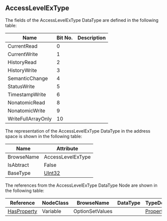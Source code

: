 <!-- datatype -->
## AccessLevelExType
<!-- end of description -->
The fields of the AccessLevelExType DataType are defined in the following table:  

|Name|Bit No.| Description|
|---|---|---|
|CurrentRead|0||
|CurrentWrite|1||
|HistoryRead|2||
|HistoryWrite|3||
|SemanticChange|4||
|StatusWrite|5||
|TimestampWrite|6||
|NonatomicRead|8||
|NonatomicWrite|9||
|WriteFullArrayOnly|10||

The representation of the AccessLevelExType DataType in the address space is shown in the following table:  

|Name|Attribute|
|---|---|
|BrowseName|AccessLevelExType|
|IsAbtract|False|
|BaseType|[UInt32](../../../Part3/DataTypes/UInt32/readme.md)|

The references from the AccessLevelExType DataType Node are shown in the following table:  

|Reference|NodeClass|BrowseName|DataType|TypeDefinition|ModellingRule|
|---|---|---|---|---|---|
|[HasProperty](../../../Part3/ReferenceTypes/HasProperty/readme.md)|Variable|OptionSetValues||[PropertyType](../../Part5/VariableTypes/PropertyType/readme.md)|[Mandatory](../../Objects/Mandatory/readme.md)|

